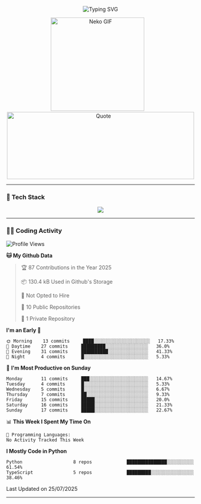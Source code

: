 <p align="center">
  <img src="https://readme-typing-svg.demolab.com?font=Fira+Code&size=36&duration=4000&pause=1000&center=true&vCenter=true&width=1000&lines=Hi+%F0%9F%91%8B%2C+I'm+TAKA!;Welcome+to+my+GitHub+profile!;Enjoy+my+projects+%F0%9F%92%BB" alt="Typing SVG" />
</p>

<p align="center">
  <img src="https://media.giphy.com/media/JIX9t2j0ZTN9S/giphy.gif" width="250" alt="Neko GIF" />
  <span>&nbsp;&nbsp;&nbsp;</span>
  <img src="https://quotes-github-readme.vercel.app/api?type=horizontal&theme=tokyonight" width="500" height="180" alt="Quote" />
</p>

---

### 🧰 Tech Stack
<p align="center">
  <img src="https://skillicons.dev/icons?i=python,html,css,js,git,c,linux" />
</p>

---

### 🧑‍💻 Coding Activity

<!--START_SECTION:waka-->
![Profile Views](http://img.shields.io/badge/Profile%20Views-0-blue)

**🐱 My Github Data** 

> 🏆 87 Contributions in the Year 2025
 > 
> 📦 130.4 kB Used in Github's Storage 
 > 
> 🚫 Not Opted to Hire
 > 
> 📜 10 Public Repositories 
 > 
> 🔑 1 Private Repository 
 > 
**I'm an Early 🐤** 

```text
🌞 Morning    13 commits     ████░░░░░░░░░░░░░░░░░░░░░   17.33% 
🌆 Daytime    27 commits     █████████░░░░░░░░░░░░░░░░   36.0% 
🌃 Evening    31 commits     ██████████░░░░░░░░░░░░░░░   41.33% 
🌙 Night      4 commits      █░░░░░░░░░░░░░░░░░░░░░░░░   5.33%

```
📅 **I'm Most Productive on Sunday** 

```text
Monday       11 commits     ███░░░░░░░░░░░░░░░░░░░░░░   14.67% 
Tuesday      4 commits      █░░░░░░░░░░░░░░░░░░░░░░░░   5.33% 
Wednesday    5 commits      █░░░░░░░░░░░░░░░░░░░░░░░░   6.67% 
Thursday     7 commits      ██░░░░░░░░░░░░░░░░░░░░░░░   9.33% 
Friday       15 commits     █████░░░░░░░░░░░░░░░░░░░░   20.0% 
Saturday     16 commits     █████░░░░░░░░░░░░░░░░░░░░   21.33% 
Sunday       17 commits     █████░░░░░░░░░░░░░░░░░░░░   22.67%

```


📊 **This Week I Spent My Time On** 

```text
💬 Programming Languages: 
No Activity Tracked This Week

```

**I Mostly Code in Python** 

```text
Python                   8 repos             ███████████████░░░░░░░░░░   61.54% 
TypeScript               5 repos             █████████░░░░░░░░░░░░░░░░   38.46%

```



 Last Updated on 25/07/2025
<!--END_SECTION:waka-->

---